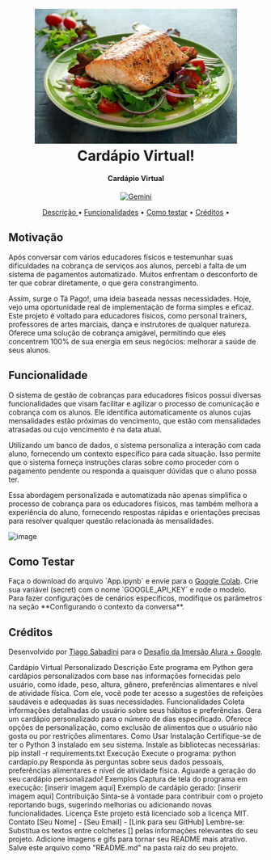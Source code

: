 
<h1 align="center">
  <br>
  <a href="#"><img src="./img.jpg" alt="Cardápio Virtual!" width="400"></a>
  <br>
  Cardápio Virtual!
  <br>
</h1>

<h4 align="center"> Cardápio Virtual </h4>

<p align="center">
  <a target="_blank" href="https://gemini.google.com">
    <img src="https://upload.wikimedia.org/wikipedia/commons/thumb/8/8a/Google_Gemini_logo.svg/120px-Google_Gemini_logo.svg.png"
         alt="Gemini">
  </a>
</p>

<p align="center">
  <a href="#Descrição"> Descrição </a> •
  <a href="#funcionalidade">Funcionalidades</a> •
  <a href="#como-testar">Como testar</a> •
  <a href="#créditos">Créditos</a> •
</p>

<h2>Motivação</h2>
<p>Após conversar com vários educadores físicos e testemunhar suas dificuldades na cobrança de serviços aos alunos, percebi a falta de um sistema de pagamentos automatizado. Muitos enfrentam o desconforto de ter que cobrar diretamente, o que gera constrangimento.</p>

Assim, surge o Tá Pago!, uma ideia baseada nessas necessidades. Hoje, vejo uma oportunidade real de implementação de forma simples e eficaz. Este projeto é voltado para educadores físicos, como personal trainers, professores de artes marciais, dança e instrutores de qualquer natureza. Oferece uma solução de cobrança amigável, permitindo que eles concentrem 100% de sua energia em seus negócios: melhorar a saúde de seus alunos.

<h2>Funcionalidade</h2>
O sistema de gestão de cobranças para educadores físicos possui diversas funcionalidades que visam facilitar e agilizar o processo de comunicação e cobrança com os alunos. Ele identifica automaticamente os alunos cujas mensalidades estão próximas do vencimento, que estão com mensalidades atrasadas ou cujo vencimento é na data atual.


Utilizando um banco de dados, o sistema personaliza a interação com cada aluno, fornecendo um contexto específico para cada situação. Isso permite que o sistema forneça instruções claras sobre como proceder com o pagamento pendente ou responda a quaisquer dúvidas que o aluno possa ter.

Essa abordagem personalizada e automatizada não apenas simplifica o processo de cobrança para os educadores físicos, mas também melhora a experiência do aluno, fornecendo respostas rápidas e orientações precisas para resolver qualquer questão relacionada às mensalidades.

![image](https://github.com/tiagosabadini/ta-pago/assets/1098781/02b22854-b179-4475-98bb-bcabf7eec732)


<h2>Como Testar</h2>
Faça o download do arquivo `App.ipynb` e envie para o <a target="_blank" href="https://colab.research.google.com/">Google Colab</a>. Crie sua variável (secret) com o nome `GOOGLE_API_KEY` e rode o modelo. Para fazer configurações de cenários específicos, modifique os parâmetros na seção **Configurando o contexto da conversa**.

<h2>Créditos</h2>
Desenvolvido por <a target="_blank" href="https://github.com/tiagosabadini">Tiago Sabadini</a> para o <a target="_blank" href="https://cursos.alura.com.br/imersao">Desafio da Imersão Alura + Google</a>.


Cardápio Virtual Personalizado
Descrição
Este programa em Python gera cardápios personalizados com base nas informações fornecidas pelo usuário, como idade, peso, altura, gênero, preferências alimentares e nível de atividade física. Com ele, você pode ter acesso a sugestões de refeições saudáveis e adequadas às suas necessidades.
Funcionalidades
Coleta informações detalhadas do usuário sobre seus hábitos e preferências.
Gera um cardápio personalizado para o número de dias especificado.
Oferece opções de personalização, como exclusão de alimentos que o usuário não gosta ou por restrições alimentares.
Como Usar
Instalação
Certifique-se de ter o Python 3 instalado em seu sistema.
Instale as bibliotecas necessárias: pip install -r requirements.txt
Execução
Execute o programa: python cardapio.py
Responda às perguntas sobre seus dados pessoais, preferências alimentares e nível de atividade física.
Aguarde a geração do seu cardápio personalizado!
Exemplos
Captura de tela do programa em execução: [inserir imagem aqui]
Exemplo de cardápio gerado: [inserir imagem aqui]
Contribuição
Sinta-se à vontade para contribuir com o projeto reportando bugs, sugerindo melhorias ou adicionando novas funcionalidades.
Licença
Este projeto está licenciado sob a licença MIT.
Contato
[Seu Nome] - [Seu Email] - [Link para seu GitHub]
Lembre-se:
Substitua os textos entre colchetes [] pelas informações relevantes do seu projeto.
Adicione imagens e gifs para tornar seu README mais atrativo.
Salve este arquivo como "README.md" na pasta raiz do seu projeto.
